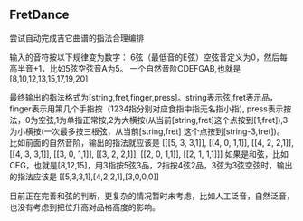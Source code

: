 ## FretDance
尝试自动完成吉它曲谱的指法合理编排

输入的音符按以下规律变为数字：
6弦（最低音的E弦）空弦音定义为0，然后每高半音+1，比如5弦空弦音A为5。
一个自然音阶CDEFGAB,也就是[8,10,12,13,15,17,19,20]

最终输出的指法格式为[string,fret,finger,press]。string表示弦,fret表示品，finger表示用第几个手指按（1234指分别对应食指中指无名指小指),
press表示按法，0为空弦,1为单指正常按,2为大横按(从当前[string,fret]这个点按到[1,fret]),3为小横按(一次最多按三根弦，从当前[string,fret]
这个点按到[string-3,fret])。
比如前面的自然音阶，输出的指法就应该是
[[[5, 3, 3,1]], [[4, 0, 1,1]], [[4, 2, 2,1]], [[4, 3, 3,1]], [[3, 0, 1,1]], [[3, 2, 2,1]], [[2, 0, 1,1]], [[2, 1, 1,1]]]
如果是和弦，比如CEG，也就是[8,12,15]，用3指按5弦3品，2指按4弦2品，3弦为3弦空弦时，输出的指法应该是
[[5,3,3,1],[4,2,2,1],[3,0,0,0]]

目前正在完善和弦的判断，更复杂的情况暂时未考虑，比如人工泛音，自然泛音，也没有考虑到把位升高对品格高度的影响。